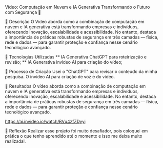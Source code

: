 Vídeo: Computação em Nuvem e IA Generativa Transformando o Futuro com Segurança 🎥

 📒 Descrição
O Vídeo aborda como a combinação de computação em nuvem e IA generativa está transformando empresas e indivíduos, oferecendo inovação, escalabilidade e acessibilidade. No entanto, destaca a importância de práticas robustas de segurança em três camadas — física, rede e dados — para garantir proteção e confiança nesse cenário tecnológico avançado.

 🤖 Tecnologias Utilizadas
 ** IA Generativa ChatGPT para roteirização e revisão;
 ** IA Generativa invideo AI para criação do vídeo;

🧐 Processo de Criação
Usei o "ChatGPT" para revisar o conteudo da minha pesquisa. 
O invideo AI para criação de voz e do video. 

🚀 Resultados
O vídeo aborda como a combinação de computação em nuvem e IA generativa está transformando empresas e indivíduos, oferecendo inovação, escalabilidade e acessibilidade. No entanto, destaca a importância de práticas robustas de segurança em três camadas — física, rede e dados — para garantir proteção e confiança nesse cenário tecnológico avançado.

https://ai.invideo.io/watch/BVu4zfZDyyj

💭 Reflexão
Realizar esse projeto foi muito desafiador, pois coloquei em prática o que tenho aprendido até o momento e isso me deixa muito realizada!.


